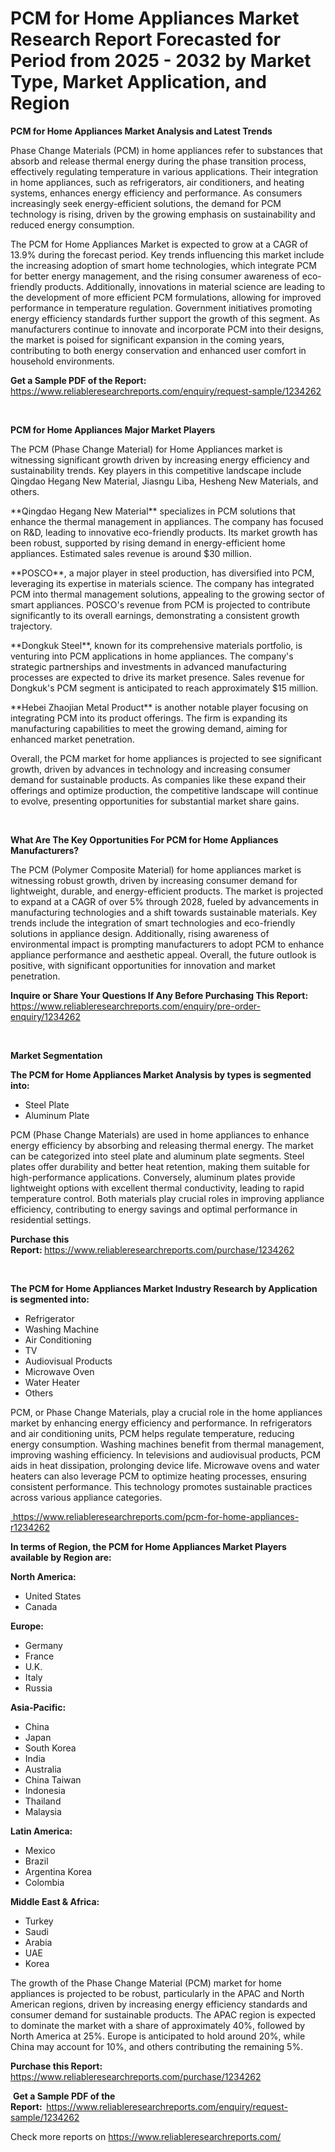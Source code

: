 <p><h1>PCM for Home Appliances Market Research Report Forecasted for Period from 2025 -  2032 by Market Type, Market Application, and Region</h1></p><p><strong>PCM for Home Appliances Market Analysis and Latest Trends</strong></p>
<p><p>Phase Change Materials (PCM) in home appliances refer to substances that absorb and release thermal energy during the phase transition process, effectively regulating temperature in various applications. Their integration in home appliances, such as refrigerators, air conditioners, and heating systems, enhances energy efficiency and performance. As consumers increasingly seek energy-efficient solutions, the demand for PCM technology is rising, driven by the growing emphasis on sustainability and reduced energy consumption.</p><p>The PCM for Home Appliances Market is expected to grow at a CAGR of 13.9% during the forecast period. Key trends influencing this market include the increasing adoption of smart home technologies, which integrate PCM for better energy management, and the rising consumer awareness of eco-friendly products. Additionally, innovations in material science are leading to the development of more efficient PCM formulations, allowing for improved performance in temperature regulation. Government initiatives promoting energy efficiency standards further support the growth of this segment. As manufacturers continue to innovate and incorporate PCM into their designs, the market is poised for significant expansion in the coming years, contributing to both energy conservation and enhanced user comfort in household environments.</p></p>
<p><strong>Get a Sample PDF of the Report:&nbsp;</strong> <a href="https://www.reliableresearchreports.com/enquiry/request-sample/1234262?utm_campaign=3086&utm_medium=2&utm_source=Github&utm_content=ia&utm_term=03042025&utm_id=pcm-for-home-appliances">https://www.reliableresearchreports.com/enquiry/request-sample/1234262</a></p>
<p>&nbsp;</p>
<p><strong>PCM for Home Appliances Major Market Players</strong></p>
<p><p>The PCM (Phase Change Material) for Home Appliances market is witnessing significant growth driven by increasing energy efficiency and sustainability trends. Key players in this competitive landscape include Qingdao Hegang New Material, Jiasngu Liba, Hesheng New Materials, and others.</p><p>**Qingdao Hegang New Material** specializes in PCM solutions that enhance the thermal management in appliances. The company has focused on R&D, leading to innovative eco-friendly products. Its market growth has been robust, supported by rising demand in energy-efficient home appliances. Estimated sales revenue is around $30 million.</p><p>**POSCO**, a major player in steel production, has diversified into PCM, leveraging its expertise in materials science. The company has integrated PCM into thermal management solutions, appealing to the growing sector of smart appliances. POSCO's revenue from PCM is projected to contribute significantly to its overall earnings, demonstrating a consistent growth trajectory.</p><p>**Dongkuk Steel**, known for its comprehensive materials portfolio, is venturing into PCM applications in home appliances. The company's strategic partnerships and investments in advanced manufacturing processes are expected to drive its market presence. Sales revenue for Dongkuk's PCM segment is anticipated to reach approximately $15 million.</p><p>**Hebei Zhaojian Metal Product** is another notable player focusing on integrating PCM into its product offerings. The firm is expanding its manufacturing capabilities to meet the growing demand, aiming for enhanced market penetration. </p><p>Overall, the PCM market for home appliances is projected to see significant growth, driven by advances in technology and increasing consumer demand for sustainable products. As companies like these expand their offerings and optimize production, the competitive landscape will continue to evolve, presenting opportunities for substantial market share gains.</p></p>
<p>&nbsp;</p>
<p><strong>What Are The Key Opportunities For PCM for Home Appliances Manufacturers?</strong></p>
<p><p>The PCM (Polymer Composite Material) for home appliances market is witnessing robust growth, driven by increasing consumer demand for lightweight, durable, and energy-efficient products. The market is projected to expand at a CAGR of over 5% through 2028, fueled by advancements in manufacturing technologies and a shift towards sustainable materials. Key trends include the integration of smart technologies and eco-friendly solutions in appliance design. Additionally, rising awareness of environmental impact is prompting manufacturers to adopt PCM to enhance appliance performance and aesthetic appeal. Overall, the future outlook is positive, with significant opportunities for innovation and market penetration.</p></p>
<p><strong>Inquire or Share Your Questions If Any Before Purchasing This Report:</strong> <a href="https://www.reliableresearchreports.com/enquiry/pre-order-enquiry/1234262?utm_campaign=3086&utm_medium=2&utm_source=Github&utm_content=ia&utm_term=03042025&utm_id=pcm-for-home-appliances">https://www.reliableresearchreports.com/enquiry/pre-order-enquiry/1234262</a></p>
<p>&nbsp;</p>
<p><strong>Market Segmentation</strong></p>
<p><strong>The PCM for Home Appliances Market Analysis by types is segmented into:</strong></p>
<p><ul><li>Steel Plate</li><li>Aluminum Plate</li></ul></p>
<p><p>PCM (Phase Change Materials) are used in home appliances to enhance energy efficiency by absorbing and releasing thermal energy. The market can be categorized into steel plate and aluminum plate segments. Steel plates offer durability and better heat retention, making them suitable for high-performance applications. Conversely, aluminum plates provide lightweight options with excellent thermal conductivity, leading to rapid temperature control. Both materials play crucial roles in improving appliance efficiency, contributing to energy savings and optimal performance in residential settings.</p></p>
<p><strong>Purchase this Report:&nbsp;</strong><a href="https://www.reliableresearchreports.com/purchase/1234262?utm_campaign=3086&utm_medium=2&utm_source=Github&utm_content=ia&utm_term=03042025&utm_id=pcm-for-home-appliances">https://www.reliableresearchreports.com/purchase/1234262</a></p>
<p>&nbsp;</p>
<p><strong>The PCM for Home Appliances Market Industry Research by Application is segmented into:</strong></p>
<p><ul><li>Refrigerator</li><li>Washing Machine</li><li>Air Conditioning</li><li>TV</li><li>Audiovisual Products</li><li>Microwave Oven</li><li>Water Heater</li><li>Others</li></ul></p>
<p><p>PCM, or Phase Change Materials, play a crucial role in the home appliances market by enhancing energy efficiency and performance. In refrigerators and air conditioning units, PCM helps regulate temperature, reducing energy consumption. Washing machines benefit from thermal management, improving washing efficiency. In televisions and audiovisual products, PCM aids in heat dissipation, prolonging device life. Microwave ovens and water heaters can also leverage PCM to optimize heating processes, ensuring consistent performance. This technology promotes sustainable practices across various appliance categories.</p></p>
<p><a href="https://www.reliableresearchreports.com/pcm-for-home-appliances-r1234262?utm_campaign=3086&utm_medium=2&utm_source=Github&utm_content=ia&utm_term=03042025&utm_id=pcm-for-home-appliances">&nbsp;https://www.reliableresearchreports.com/pcm-for-home-appliances-r1234262</a></p>
<p><strong>In terms of Region, the PCM for Home Appliances Market Players available by Region are:</strong></p>
<p>
    <p> <strong> North America: </strong>
        <ul>
            <li>United States</li>
            <li>Canada</li>
        </ul>
        </p> 
    <p> <strong> Europe: </strong>
        <ul>
            <li>Germany</li>
            <li>France</li>
            <li>U.K.</li>
            <li>Italy</li>
            <li>Russia</li>
        </ul>
        </p> 
    <p> <strong> Asia-Pacific: </strong>
        <ul>
            <li>China</li>
            <li>Japan</li>
            <li>South Korea</li>
            <li>India</li>
            <li>Australia</li>
            <li>China Taiwan</li>
            <li>Indonesia</li>
            <li>Thailand</li>
            <li>Malaysia</li>
        </ul>
        </p> 
    <p> <strong> Latin America: </strong>
        <ul>
            <li>Mexico</li>
            <li>Brazil</li>
            <li>Argentina Korea</li>
            <li>Colombia</li>
        </ul>
        </p> 
    <p> <strong> Middle East & Africa: </strong>
        <ul>
            <li>Turkey</li>
            <li>Saudi</li>
            <li>Arabia</li>
            <li>UAE</li>
            <li>Korea</li>
        </ul>
    </p>
    </p>
<p><p>The growth of the Phase Change Material (PCM) market for home appliances is projected to be robust, particularly in the APAC and North American regions, driven by increasing energy efficiency standards and consumer demand for sustainable products. The APAC region is expected to dominate the market with a share of approximately 40%, followed by North America at 25%. Europe is anticipated to hold around 20%, while China may account for 10%, and others contributing the remaining 5%.</p></p>
<p><strong>Purchase this Report: </strong><a href="https://www.reliableresearchreports.com/purchase/1234262?utm_campaign=3086&utm_medium=2&utm_source=Github&utm_content=ia&utm_term=03042025&utm_id=pcm-for-home-appliances">https://www.reliableresearchreports.com/purchase/1234262</a></p>
<p>&nbsp;<strong>Get a Sample PDF of the Report:&nbsp;&nbsp;</strong><a href="https://www.reliableresearchreports.com/enquiry/request-sample/1234262?utm_campaign=3086&utm_medium=2&utm_source=Github&utm_content=ia&utm_term=03042025&utm_id=pcm-for-home-appliances">https://www.reliableresearchreports.com/enquiry/request-sample/1234262</a></p>
<p><strong></strong></p>
<p>Check more reports on <a href="https://www.reliableresearchreports.com/?utm_campaign=3086&utm_medium=2&utm_source=Github&utm_content=ia&utm_term=03042025&utm_id=pcm-for-home-appliances">https://www.reliableresearchreports.com/</a></p>